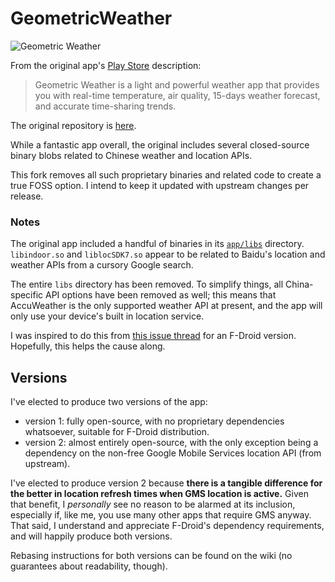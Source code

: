# GeometricWeather

![Geometric Weather](https://github.com/WangDaYeeeeee/GeometricWeather/blob/master/work/preview_header.png)

From the original app's
[Play Store](https://play.google.com/store/apps/details?id=wangdaye.com.geometricweather)
description:

> Geometric Weather is a light and powerful weather app that provides you with
> real-time temperature, air quality, 15-days weather forecast, and accurate
> time-sharing trends.

The original repository is
[here](https://github.com/WangDaYeeeeee/GeometricWeather).

While a fantastic app overall, the original includes several closed-source
binary blobs related to Chinese weather and location APIs.

This fork removes all such proprietary binaries and related code to create a
true FOSS option. I intend to keep it updated with upstream changes per release.

### Notes

The original app included a handful of binaries in its
[`app/libs`](https://github.com/WangDaYeeeeee/GeometricWeather/tree/master/app/libs)
directory. `libindoor.so` and `liblocSDK7.so` appear to be related to Baidu's
location and weather APIs from a cursory Google search.

The entire `libs` directory has been removed. To simplify things, all
China-specific API options have been removed as well; this means that
AccuWeather is the only supported weather API at present, and the app will only
use your device's built in location service.

I was inspired to do this from [this issue thread](https://github.com/WangDaYeeeeee/GeometricWeather/issues/9) 
for an F-Droid version. Hopefully, this helps the cause along.

## Versions

I've elected to produce two versions of the app:

- version 1: fully open-source, with no proprietary dependencies whatsoever, suitable for F-Droid distribution.
- version 2: almost entirely open-source, with the only exception being a dependency on the non-free Google Mobile Services location API (from upstream).

I've elected to produce version 2 because **there is a tangible difference for the better in location refresh times when GMS location is active.** Given that benefit, I _personally_ see no reason to be alarmed at its inclusion, especially if, like me, you use many other apps that require GMS anyway. That said, I understand and appreciate F-Droid's dependency requirements, and will happily produce both versions.

Rebasing instructions for both versions can be found on the wiki (no guarantees about readability, though).
